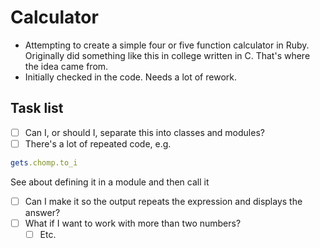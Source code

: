 # Calculator

* Attempting to create a simple four or five function calculator in Ruby.  Originally did something like this in college
written in C.  That's where the idea came from.
* Initially checked in the code.  Needs a lot of rework.

## Task list
- [ ] Can I, or should I, separate this into classes and modules?
- [ ] There's a lot of repeated code, e.g. 
```ruby
gets.chomp.to_i
```
See about defining it in a module and then call it
- [ ] Can I make it so the output repeats the expression and displays the answer?
- [ ] What if I want to work with more than two numbers?
  - [ ] Etc.
